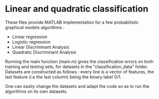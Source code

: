 # Linear and quadratic classification

These files provide MATLAB implementation for a few probabilistic graphical models algorithms :

- Linear regression
- Logistic regression
- Linear Discriminant Analysis
- Quadratic Discriminant Analysis

Running the main function (main.m) gives the classification errors on both training and testing sets, for datasets in the "classification_data" folder.
Datasets are constructed as follows : every line is a vector of features, the last feature (i.e the last column) being the binary label 0/1.

One can easily change the datasets and adapt the code so as to run the algorithms on its own datasets.
